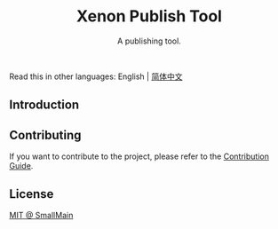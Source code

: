 <!-- 名字 -->
<h1 align="center">Xenon Publish Tool</h1>
<!-- 描述 -->
<p align="center">A publishing tool.</p>
<br/>

Read this in other languages: English | [简体中文](./README_zh-CN.md)

## Introduction

## Contributing

If you want to contribute to the project, please refer to the [Contribution Guide](./CONTRIBUTING.md).

## License

[MIT @ SmallMain](./LICENSE)
